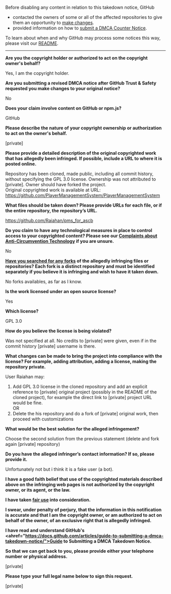 Before disabling any content in relation to this takedown notice, GitHub
- contacted the owners of some or all of the affected repositories to give them an opportunity to [make changes](https://docs.github.com/en/github/site-policy/dmca-takedown-policy#a-how-does-this-actually-work).
- provided information on how to [submit a DMCA Counter Notice](https://docs.github.com/en/articles/guide-to-submitting-a-dmca-counter-notice).

To learn about when and why GitHub may process some notices this way, please visit our [README](https://github.com/github/dmca/blob/master/README.md#anatomy-of-a-takedown-notice).

---

**Are you the copyright holder or authorized to act on the copyright owner's behalf?**

Yes, I am the copyright holder.

**Are you submitting a revised DMCA notice after GitHub Trust & Safety requested you make changes to your original notice?**

No

**Does your claim involve content on GitHub or npm.js?**

GitHub

**Please describe the nature of your copyright ownership or authorization to act on the owner's behalf.**

[private]

**Please provide a detailed description of the original copyrighted work that has allegedly been infringed. If possible, include a URL to where it is posted online.**

Repository has been cloned, made public, including all commit history, without specifying the GPL 3.0 license. Ownership was not attributed to [private].
Owner should have forked the project.  
Original copyrighted work is available at URL: https://github.com/PlayerManagementSystem/PlayerManagementSystem

**What files should be taken down? Please provide URLs for each file, or if the entire repository, the repository’s URL.**

https://github.com/Raiahan/pms_for_ascb

**Do you claim to have any technological measures in place to control access to your copyrighted content? Please see our <a href="https://docs.github.com/articles/guide-to-submitting-a-dmca-takedown-notice#complaints-about-anti-circumvention-technology">Complaints about Anti-Circumvention Technology</a> if you are unsure.**

No

**<a href="https://docs.github.com/articles/dmca-takedown-policy#b-what-about-forks-or-whats-a-fork">Have you searched for any forks</a> of the allegedly infringing files or repositories? Each fork is a distinct repository and must be identified separately if you believe it is infringing and wish to have it taken down.**

No forks availables, as far as I know.

**Is the work licensed under an open source license?**

Yes

**Which license?**

GPL 3.0

**How do you believe the license is being violated?**

Was not specified at all. No credits to [private] were given, even if in the commit history [private] username is there.

**What changes can be made to bring the project into compliance with the license? For example, adding attribution, adding a license, making the repository private.**

User Raiahan may:  
1) Add GPL 3.0 license in the cloned repository and add an explicit reference to [private] original project (possibly in the README of the cloned project), for example the direct link to [private] project URL would be fine.  
OR  
2) Delete the his repository and do a fork of [private] original work, then proceed with customizations
   
**What would be the best solution for the alleged infringement?**

Choose the second solution from the previous statement (delete and fork again [private] repository)

**Do you have the alleged infringer’s contact information? If so, please provide it.**

Unfortunately not but i think it is a fake user (a bot).

**I have a good faith belief that use of the copyrighted materials described above on the infringing web pages is not authorized by the copyright owner, or its agent, or the law.**

**I have taken <a href="https://www.lumendatabase.org/topics/22">fair use</a> into consideration.**

**I swear, under penalty of perjury, that the information in this notification is accurate and that I am the copyright owner, or am authorized to act on behalf of the owner, of an exclusive right that is allegedly infringed.**

**I have read and understand GitHub's <ahref="https://docs.github.com/articles/guide-to-submitting-a-dmca-takedown-notice/">Guide to Submitting a DMCA Takedown Notice</a>.**

**So that we can get back to you, please provide either your telephone number or physical address.**

[private]

**Please type your full legal name below to sign this request.**

[private]
